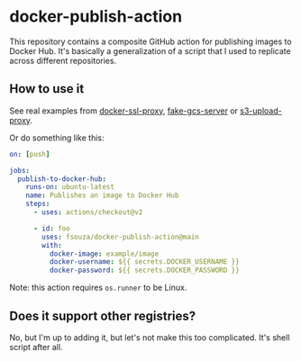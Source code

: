 # docker-publish-action

This repository contains a composite GitHub action for publishing images to
Docker Hub. It's basically a generalization of a script that I used to
replicate across different repositories.

## How to use it

See real examples from
[docker-ssl-proxy](https://github.com/fsouza/docker-ssl-proxy/blob/main/.github/workflows/docker-publish.yml),
[fake-gcs-server](https://github.com/fsouza/fake-gcs-server/blob/HEAD/.github/workflows/docker-push.yml)
or
[s3-upload-proxy](https://github.com/fsouza/s3-upload-proxy/blob/main/.github/workflows/docker-push.yml).

Or do something like this:

```yaml
on: [push]

jobs:
  publish-to-docker-hub:
    runs-on: ubuntu-latest
    name: Publishes an image to Docker Hub
    steps:
      - uses: actions/checkout@v2

      - id: foo
        uses: fsouza/docker-publish-action@main
        with:
          docker-image: example/image
          docker-username: ${{ secrets.DOCKER_USERNAME }}
          docker-password: ${{ secrets.DOCKER_PASSWORD }}
```

Note: this action requires `os.runner` to be Linux.

## Does it support other registries?

No, but I'm up to adding it, but let's not make this too complicated. It's
shell script after all.
